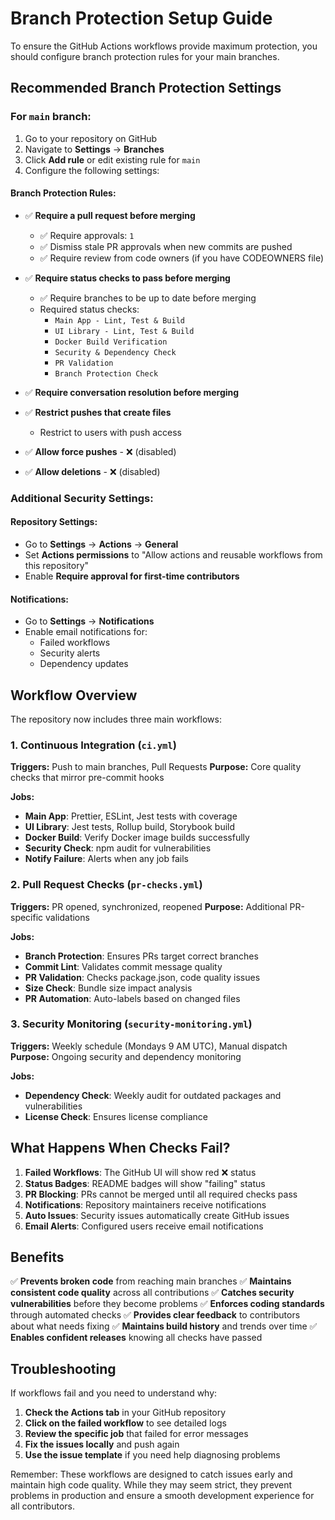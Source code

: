 # Branch Protection Setup Guide

To ensure the GitHub Actions workflows provide maximum protection, you should configure branch protection rules for your main branches.

## Recommended Branch Protection Settings

### For `main` branch:

1. Go to your repository on GitHub
2. Navigate to **Settings** → **Branches**
3. Click **Add rule** or edit existing rule for `main`
4. Configure the following settings:

#### Branch Protection Rules:

- ✅ **Require a pull request before merging**
  - ✅ Require approvals: `1`
  - ✅ Dismiss stale PR approvals when new commits are pushed
  - ✅ Require review from code owners (if you have CODEOWNERS file)

- ✅ **Require status checks to pass before merging**
  - ✅ Require branches to be up to date before merging
  - Required status checks:
    - `Main App - Lint, Test & Build`
    - `UI Library - Lint, Test & Build`
    - `Docker Build Verification`
    - `Security & Dependency Check`
    - `PR Validation`
    - `Branch Protection Check`

- ✅ **Require conversation resolution before merging**

- ✅ **Restrict pushes that create files**
  - Restrict to users with push access

- ✅ **Allow force pushes** - ❌ (disabled)
- ✅ **Allow deletions** - ❌ (disabled)

### Additional Security Settings:

#### Repository Settings:

- Go to **Settings** → **Actions** → **General**
- Set **Actions permissions** to "Allow actions and reusable workflows from this repository"
- Enable **Require approval for first-time contributors**

#### Notifications:

- Go to **Settings** → **Notifications**
- Enable email notifications for:
  - Failed workflows
  - Security alerts
  - Dependency updates

## Workflow Overview

The repository now includes three main workflows:

### 1. Continuous Integration (`ci.yml`)

**Triggers:** Push to main branches, Pull Requests
**Purpose:** Core quality checks that mirror pre-commit hooks

**Jobs:**

- **Main App**: Prettier, ESLint, Jest tests with coverage
- **UI Library**: Jest tests, Rollup build, Storybook build
- **Docker Build**: Verify Docker image builds successfully
- **Security Check**: npm audit for vulnerabilities
- **Notify Failure**: Alerts when any job fails

### 2. Pull Request Checks (`pr-checks.yml`)

**Triggers:** PR opened, synchronized, reopened
**Purpose:** Additional PR-specific validations

**Jobs:**

- **Branch Protection**: Ensures PRs target correct branches
- **Commit Lint**: Validates commit message quality
- **PR Validation**: Checks package.json, code quality issues
- **Size Check**: Bundle size impact analysis
- **PR Automation**: Auto-labels based on changed files

### 3. Security Monitoring (`security-monitoring.yml`)

**Triggers:** Weekly schedule (Mondays 9 AM UTC), Manual dispatch
**Purpose:** Ongoing security and dependency monitoring

**Jobs:**

- **Dependency Check**: Weekly audit for outdated packages and vulnerabilities
- **License Check**: Ensures license compliance

## What Happens When Checks Fail?

1. **Failed Workflows**: The GitHub UI will show red ❌ status
2. **Status Badges**: README badges will show "failing" status
3. **PR Blocking**: PRs cannot be merged until all required checks pass
4. **Notifications**: Repository maintainers receive notifications
5. **Auto Issues**: Security issues automatically create GitHub issues
6. **Email Alerts**: Configured users receive email notifications

## Benefits

✅ **Prevents broken code** from reaching main branches
✅ **Maintains consistent code quality** across all contributions
✅ **Catches security vulnerabilities** before they become problems
✅ **Enforces coding standards** through automated checks
✅ **Provides clear feedback** to contributors about what needs fixing
✅ **Maintains build history** and trends over time
✅ **Enables confident releases** knowing all checks have passed

## Troubleshooting

If workflows fail and you need to understand why:

1. **Check the Actions tab** in your GitHub repository
2. **Click on the failed workflow** to see detailed logs
3. **Review the specific job** that failed for error messages
4. **Fix the issues locally** and push again
5. **Use the issue template** if you need help diagnosing problems

Remember: These workflows are designed to catch issues early and maintain high code quality. While they may seem strict, they prevent problems in production and ensure a smooth development experience for all contributors.
